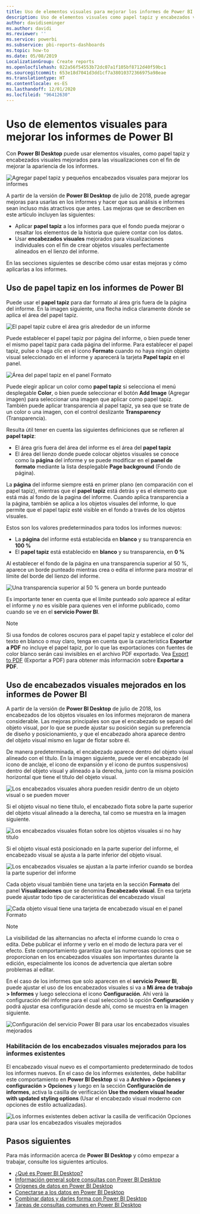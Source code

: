 ```yaml
---
title: Uso de elementos visuales para mejorar los informes de Power BI
description: Uso de elementos visuales como papel tapiz y encabezados visuales para mejorar los informes
author: davidiseminger
ms.author: davidi
ms.reviewer: ''
ms.service: powerbi
ms.subservice: pbi-reports-dashboards
ms.topic: how-to
ms.date: 05/08/2019
LocalizationGroup: Create reports
ms.openlocfilehash: 022a56f54553b72dc07a1f105bf8712d40f59bc1
ms.sourcegitcommit: 653e18d7041d3dd1cf7a38010372366975a98eae
ms.translationtype: HT
ms.contentlocale: es-ES
ms.lasthandoff: 12/01/2020
ms.locfileid: "96412630"
---
```

# <a name="use-visual-elements-to-enhance-power-bi-reports"></a>Uso de elementos visuales para mejorar los informes de Power BI

Con **Power BI Desktop** puede usar elementos visuales, como papel tapiz y encabezados visuales mejorados para las visualizaciones con el fin de mejorar la apariencia de los informes.

![Agregar papel tapiz y pequeños encabezados visuales para mejorar los informes](media/desktop-visual-elements-for-reports/visual-elements-for-reports_01.png)

A partir de la versión de **Power BI Desktop** de julio de 2018, puede agregar mejoras para usarlas en los informes y hacer que sus análisis e informes sean incluso más atractivos que antes. Las mejoras que se describen en este artículo incluyen las siguientes: 

* Aplicar **papel tapiz** a los informes para que el fondo pueda mejorar o resaltar los elementos de la historia que quiere contar con los datos.
* Usar **encabezados visuales** mejorados para visualizaciones individuales con el fin de crear objetos visuales perfectamente alineados en el lienzo del informe. 

En las secciones siguientes se describe cómo usar estas mejoras y cómo aplicarlas a los informes.

## <a name="using-wallpaper-in-power-bi-reports"></a>Uso de papel tapiz en los informes de Power BI

Puede usar el **papel tapiz** para dar formato al área gris fuera de la página del informe. En la imagen siguiente, una flecha indica claramente dónde se aplica el área del papel tapiz. 

![El papel tapiz cubre el área gris alrededor de un informe](media/desktop-visual-elements-for-reports/visual-elements-for-reports_02.png)

Puede establecer el papel tapiz por página del informe, o bien puede tener el mismo papel tapiz para cada página del informe. Para establecer el papel tapiz, pulse o haga clic en el icono **Formato** cuando no haya ningún objeto visual seleccionado en el informe y aparecerá la tarjeta **Papel tapiz** en el panel.

![Área del papel tapiz en el panel Formato](media/desktop-visual-elements-for-reports/visual-elements-for-reports_03.png)

Puede elegir aplicar un color como **papel tapiz** si selecciona el menú desplegable **Color**, o bien puede seleccionar el botón **Add Image** (Agregar imagen) para seleccionar una imagen que aplicar como papel tapiz. También puede aplicar transparencia al papel tapiz, ya sea que se trate de un color o una imagen, con el control deslizante **Transparency** (Transparencia).

Resulta útil tener en cuenta las siguientes definiciones que se refieren al **papel tapiz**:

* El área gris fuera del área del informe es el área del **papel tapiz**
* El área del lienzo donde puede colocar objetos visuales se conoce como la **página** del informe y se puede modificar en el **panel de formato** mediante la lista desplegable **Page background** (Fondo de página).

La **página** del informe siempre está en primer plano (en comparación con el papel tapiz), mientras que el **papel tapiz** está detrás y es el elemento que está más al fondo de la pagina del informe. Cuando aplica transparencia a la página, también se aplica a los objetos visuales del informe, lo que permite que el papel tapiz esté visible en el fondo a través de los objetos visuales.

Estos son los valores predeterminados para todos los informes nuevos:

* La **página** del informe está establecida en **blanco** y su transparencia en **100 %**
* El **papel tapiz** está establecido en **blanco** y su transparencia, en **0 %**

Al establecer el fondo de la página en una transparencia superior al 50 %, aparece un borde punteado mientras crea o edita el informe para mostrar el límite del borde del lienzo del informe. 

![Una transparencia superior al 50 % genera un borde punteado](media/desktop-visual-elements-for-reports/visual-elements-for-reports_04.png)

Es importante tener en cuenta que el límite punteado *solo* aparece al editar el informe y *no* es visible para quienes ven el informe publicado, como cuando se ve en el **servicio Power BI**.

> [!NOTE]
> Si usa fondos de colores oscuros para el papel tapiz y establece el color del texto en blanco o muy claro, tenga en cuenta que la característica **Exportar a PDF** no incluye el papel tapiz, por lo que las exportaciones con fuentes de color blanco serán casi invisibles en el archivo PDF exportado. Vea [Export to PDF](desktop-export-to-pdf.md) (Exportar a PDF) para obtener más información sobre **Exportar a PDF**.


## <a name="using-improved-visual-headers-in-power-bi-reports"></a>Uso de encabezados visuales mejorados en los informes de Power BI

A partir de la versión de **Power BI Desktop** de julio de 2018, los encabezados de los objetos visuales en los informes mejoraron de manera considerable. Las mejoras principales son que el encabezado se separó del objeto visual, por lo que se puede ajustar su posición según su preferencia de diseño y posicionamiento, y que el encabezado ahora aparece dentro del objeto visual mismo en lugar de flotar sobre él. 

De manera predeterminada, el encabezado aparece dentro del objeto visual alineado con el título. En la imagen siguiente, puede ver el encabezado (el icono de anclaje, el icono de expansión y el icono de puntos suspensivos) dentro del objeto visual y alineado a la derecha, junto con la misma posición horizontal que tiene el título del objeto visual.

![Los encabezados visuales ahora pueden residir dentro de un objeto visual o se pueden mover](media/desktop-visual-elements-for-reports/visual-elements-for-reports_05.png)

Si el objeto visual no tiene título, el encabezado flota sobre la parte superior del objeto visual alineado a la derecha, tal como se muestra en la imagen siguiente. 

![Los encabezados visuales flotan sobre los objetos visuales si no hay título](media/desktop-visual-elements-for-reports/visual-elements-for-reports_07.png)

Si el objeto visual está posicionado en la parte superior del informe, el encabezado visual se ajusta a la parte inferior del objeto visual. 

![Los encabezados visuales se ajustan a la parte inferior cuando se bordea la parte superior del informe](media/desktop-visual-elements-for-reports/visual-elements-for-reports_08.png)

Cada objeto visual también tiene una tarjeta en la sección **Formato** del panel **Visualizaciones** que se denomina **Encabezado visual**. En esa tarjeta puede ajustar todo tipo de características del encabezado visual

![Cada objeto visual tiene una tarjeta de encabezado visual en el panel Formato](media/desktop-visual-elements-for-reports/visual-elements-for-reports_09.png)

> [!NOTE]
> La visibilidad de las alternancias no afecta el informe cuando lo crea o edita. Debe publicar el informe y verlo en el modo de lectura para ver el efecto. Este comportamiento garantiza que las numerosas opciones que se proporcionan en los encabezados visuales son importantes durante la edición, especialmente los iconos de advertencia que alertan sobre problemas al editar.

En el caso de los informes que solo aparecen en el **servicio Power BI**, puede ajustar el uso de los encabezados visuales si va a **Mi área de trabajo > Informes** y luego selecciona el icono **Configuración**. Ahí verá la configuración del informe para el cual seleccionó la opción **Configuración** y podrá ajustar esa configuración desde ahí, como se muestra en la imagen siguiente.

![Configuración del servicio Power BI para usar los encabezados visuales mejorados](media/desktop-visual-elements-for-reports/visual-elements-for-reports_10.png)

### <a name="enabling-improved-visual-headers-for-existing-reports"></a>Habilitación de los encabezados visuales mejorados para los informes existentes

El encabezado visual nuevo es el comportamiento predeterminado de todos los informes nuevos. En el caso de los informes existentes, debe habilitar este comportamiento en **Power BI Desktop** si va a **Archivo > Opciones y configuración > Opciones** y luego en la sección **Configuración de informes**, activa la casilla de verificación **Use the modern visual header with updated styling options** (Usar el encabezado visual moderno con opciones de estilo actualizadas).

![Los informes existentes deben activar la casilla de verificación Opciones para usar los encabezados visuales mejorados](media/desktop-visual-elements-for-reports/visual-elements-for-reports_06.png)


## <a name="next-steps"></a>Pasos siguientes
Para más información acerca de **Power BI Desktop** y cómo empezar a trabajar, consulte los siguientes artículos.

* [¿Qué es Power BI Desktop?](../fundamentals/desktop-what-is-desktop.md)
* [Información general sobre consultas con Power BI Desktop](../transform-model/desktop-query-overview.md)
* [Orígenes de datos en Power BI Desktop](../connect-data/desktop-data-sources.md)
* [Conectarse a los datos en Power BI Desktop](../connect-data/desktop-connect-to-data.md)
* [Combinar datos y darles forma con Power BI Desktop](../connect-data/desktop-shape-and-combine-data.md)
* [Tareas de consultas comunes en Power BI Desktop](../transform-model/desktop-common-query-tasks.md)   
